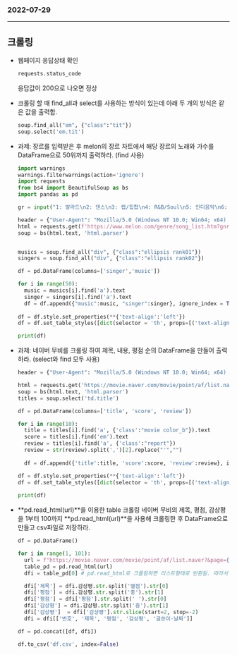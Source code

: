 ### 2022-07-29
--------------------
## 크롤링   


- 웹페이지 응답상태 확인
  ```python
  requests.status_code
  ```
  응답값이 200으로 나오면 정상  

  
- 크롤링 할 때 find_all과 select를 사용하는 방식이 있는데 아래 두 개의 방식은 같은 값을 출력함.
  ```python
  soup.find_all("em", {"class":"tit"})
  soup.select('em.tit') 
  ```
    
- 과제: 장르를 입력받은 후 melon의 장르 차트에서 해당 장르의 노래와 가수를 DataFrame으로 50위까지 출력하라. (find 사용)
  ```python
  import warnings
  warnings.filterwarnings(action='ignore')
  import requests
  from bs4 import BeautifulSoup as bs
  import pandas as pd
  
  gr = input("1: 발라드\n2: 댄스\n3: 랩/힙합\n4: R&B/Soul\n5: 인디음악\n6: 록/메탈\n7: 트로트\n8: 포크/블루스\n장르를 골라 숫자로 입력하세요: ")

  header = {"User-Agent": "Mozilla/5.0 (Windows NT 10.0; Win64; x64) AppleWebKit/537.36 (KHTML, like Gecko)"}
  html = requests.get(f'https://www.melon.com/genre/song_list.htm?gnrCode=GN0{gr}00&steadyYn=Y',  headers = header)
  soup = bs(html.text, 'html.parser')


  musics = soup.find_all("div", {"class":"ellipsis rank01"})
  singers = soup.find_all("div", {"class":"ellipsis rank02"})

  df = pd.DataFrame(columns=['singer','music'])

  for i in range(50):
    music = musics[i].find('a').text
    singer = singers[i].find('a').text
    df = df.append({"music":music, "singer":singer}, ignore_index = True)
    
  df = df.style.set_properties(**{'text-align':'left'})
  df = df.set_table_styles([dict(selector = 'th', props=[('text-align', 'left')])]) 
  
  print(df)
  ```
- 과제: 네이버 무비를 크롤링 하여 제목, 내용, 평점 순의 DataFrame을 만들어 출력하라. (select와 find 모두 사용)
  ```python
  header = {"User-Agent": "Mozilla/5.0 (Windows NT 10.0; Win64; x64) AppleWebKit/537.36 (KHTML, like Gecko)"}

  html = requests.get('https://movie.naver.com/movie/point/af/list.naver', headers = header)
  soup = bs(html.text, 'html.parser')
  titles = soup.select('td.title')

  df = pd.DataFrame(columns=['title', 'score', 'review'])

  for i in range(10):
    title = titles[i].find('a', {'class':"movie color_b"}).text
    score = titles[i].find('em').text
    review = titles[i].find('a', {'class':"report"})
    review = str(review).split(',')[2].replace("'","")
    
    df = df.append({'title':title, 'score':score, 'review':review}, ignore_index=True)

  df = df.style.set_properties(**{'text-align':'left'})
  df = df.set_table_styles([dict(selector = 'th', props=[('text-align', 'left')])]) 
    
  print(df)
  ```

- **pd.read_html(url)**을 이용한 table 크롤링
  네이버 무비의 제목, 평점, 감상평을 1부터 100까지 **pd.read_html(url)**을 사용해 크롤링한 후 DataFrame으로 만들고 csv파일로 저장하라.
  ```python
  df = pd.DataFrame()

  for i in range(1, 101):
    url = f"https://movie.naver.com/movie/point/af/list.naver?&page={i}"
    table_pd = pd.read_html(url)
    dfi = table_pd[0] # pd.read_html로 크롤링하면 리스트형태로 반환됨. 따라서 데이터프레임으로 만들기 위해서 table_pd 뒤 [0]으로 인덱싱.

    dfi['제목'] = dfi.감상평.str.split('별점').str[0]
    dfi['평점'] = dfi.감상평.str.split('중').str[1]
    dfi['평점'] = dfi['평점'].str.split(' ').str[0]
    dfi['감상평'] = dfi.감상평.str.split('중').str[1]
    dfi['감상평']  = dfi['감상평'].str.slice(start=2, stop=-2) 
    dfi = dfi[['번호', '제목', '평점', '감상평', '글쓴이·날짜']]

  df = pd.concat([df, dfi])

  df.to_csv('‪df.csv', index=False)
  ```
